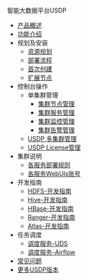 <div class="sidebar_title icon_"> 智能大数据平台USDP </div>   



* [产品概述](usdpdc/1.0.x/README)
* [功能介绍](usdpdc/1.0.x/release_notes)
* 规划及安装
  * [资源规划](usdpdc/1.0.x/plan&create/deploy_plan)
  * [部署流程](usdpdc/1.0.x/plan&create/install)
  * [首次创建](usdpdc/1.0.x/plan&create/first_create)
  * [扩展节点](usdpdc/1.0.x/plan&create/add_node)
* 控制台操作
  * 单集群管理
    * [集群节点管理](usdpdc/1.0.x/webconsole/node)
    * [集群服务管理](usdpdc/1.0.x/webconsole/service)
    * [集群监控管理](usdpdc/1.0.x/webconsole/monitor)
    * [集群告警管理](usdpdc/1.0.x/webconsole/alarm)
  * [USDP 多集群管理](usdpdc/1.0.x/webconsole/clusters)
  * [USDP License管理](usdpdc/1.0.x/webconsole/license)
* 集群说明
  * [各服务部署规则](usdpdc/1.0.x/cluster_notes/rule)
  * [各服务WebUIs账号](usdpdc/1.0.x/cluster_notes/login)
* 开发指南
   * [HDFS-开发指南](usdpdc/1.0.x/developer/hdfs)
   * [Hive-开发指南](usdpdc/1.0.x/developer/hive)
   * [HBase-开发指南](usdpdc/1.0.x/developer/hbase)
   * [Ranger-开发指南](usdpdc/1.0.x/developer/ranger)
   * [Atlas-开发指南](usdpdc/1.0.x/developer/atlas)
* 任务调度
   * [调度服务-UDS](usdpdc/1.0.x/schedule/uds)
   * [调度服务-Airflow](usdpdc/1.0.x/schedule/airflow)
* [常见问题](usdpdc/1.0.x/FAQ)
* [更多USDP版本](/usdpdc/general/version_list)

